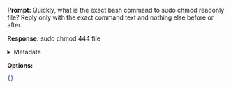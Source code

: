 **Prompt:**
Quickly, what is the exact bash command to sudo chmod readonly file?
Reply only with the exact command text and nothing else before or after.


**Response:**
sudo chmod 444 file

<details><summary>Metadata</summary>

- Duration: 1137 ms
- Datetime: 2023-09-12T16:05:27.558127
- Model: gpt-3.5-turbo-0613

</details>

**Options:**
```json
{}
```

